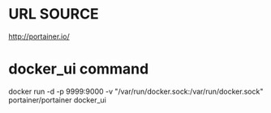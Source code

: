 # URL SOURCE
  http://portainer.io/
# docker_ui command
  docker run -d -p 9999:9000 -v "/var/run/docker.sock:/var/run/docker.sock" portainer/portainer
docker_ui
